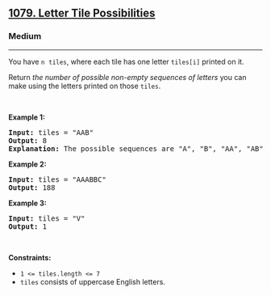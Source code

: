 <h2><a href="https://leetcode.com/problems/letter-tile-possibilities/">1079. Letter Tile Possibilities</a></h2><h3>Medium</h3><hr><div style="user-select: auto;"><p style="user-select: auto;">You have <code style="user-select: auto;">n</code>&nbsp;&nbsp;<code style="user-select: auto;">tiles</code>, where each tile has one letter <code style="user-select: auto;">tiles[i]</code> printed on it.</p>

<p style="user-select: auto;">Return <em style="user-select: auto;">the number of possible non-empty sequences of letters</em> you can make using the letters printed on those <code style="user-select: auto;">tiles</code>.</p>

<p style="user-select: auto;">&nbsp;</p>
<p style="user-select: auto;"><strong class="example" style="user-select: auto;">Example 1:</strong></p>

<pre style="user-select: auto;"><strong style="user-select: auto;">Input:</strong> tiles = "AAB"
<strong style="user-select: auto;">Output:</strong> 8
<strong style="user-select: auto;">Explanation: </strong>The possible sequences are "A", "B", "AA", "AB", "BA", "AAB", "ABA", "BAA".
</pre>

<p style="user-select: auto;"><strong class="example" style="user-select: auto;">Example 2:</strong></p>

<pre style="user-select: auto;"><strong style="user-select: auto;">Input:</strong> tiles = "AAABBC"
<strong style="user-select: auto;">Output:</strong> 188
</pre>

<p style="user-select: auto;"><strong class="example" style="user-select: auto;">Example 3:</strong></p>

<pre style="user-select: auto;"><strong style="user-select: auto;">Input:</strong> tiles = "V"
<strong style="user-select: auto;">Output:</strong> 1
</pre>

<p style="user-select: auto;">&nbsp;</p>
<p style="user-select: auto;"><strong style="user-select: auto;">Constraints:</strong></p>

<ul style="user-select: auto;">
	<li style="user-select: auto;"><code style="user-select: auto;">1 &lt;= tiles.length &lt;= 7</code></li>
	<li style="user-select: auto;"><code style="user-select: auto;">tiles</code> consists of uppercase English letters.</li>
</ul>
</div>
